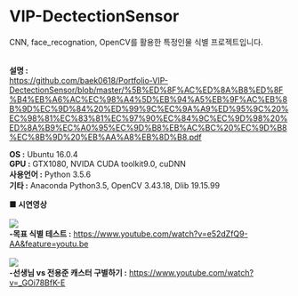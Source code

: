 # VIP-DectectionSensor
CNN, face_recognation, OpenCV를 활용한 특정인물 식별 프로젝트입니다. <br><br>

**설명 :** <br>
https://github.com/baek0618/Portfolio-VIP-DectectionSensor/blob/master/%5B%ED%8F%AC%ED%8A%B8%ED%8F%B4%EB%A6%AC%EC%98%A4%5D%EB%94%A5%EB%9F%AC%EB%8B%9D%EC%9D%84%20%ED%99%9C%EC%9A%A9%ED%95%9C%20%EC%98%81%EC%83%81%EC%97%90%EC%84%9C%EC%9D%98%20%ED%8A%B9%EC%A0%95%EC%9D%B8%EB%AC%BC%20%EC%9D%B8%EC%8B%9D%20%EB%AA%A8%EB%8D%B8.pdf<br>

**OS :** Ubuntu 16.0.4 <br>
**GPU :** GTX1080, NVIDA CUDA toolkit9.0, cuDNN <br>
**사용언어 :** Python 3.5.6 <br>
**기타 :** Anaconda Python3.5, OpenCV 3.43.18, Dlib 19.15.99 <br>


**■ 시연영상**<br><br>
![](https://github.com/baek0618/VIP-DectectionSensor/blob/master/store/test1.png?raw=true)<br>
**-목표 식별 테스트 :** https://www.youtube.com/watch?v=e52dZfQ9-AA&feature=youtu.be<br>
<br>
![](https://github.com/baek0618/VIP-DectectionSensor/blob/master/store/test.png?raw=true)<br>
**-선생님 vs 전용준 캐스터 구별하기 :** https://www.youtube.com/watch?v=_GOi78BfK-E<br>
